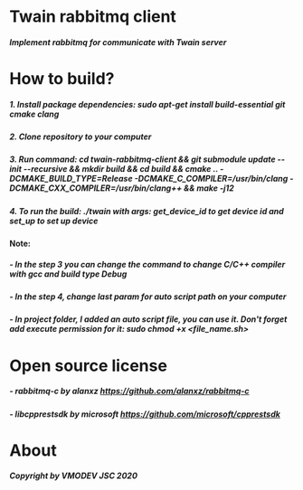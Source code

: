 # Twain rabbitmq client

##### Implement rabbitmq for communicate with Twain server

# How to build?
##### 1. Install package dependencies: sudo apt-get install build-essential git cmake clang 
##### 2. Clone repository to your computer
##### 3. Run command: cd twain-rabbitmq-client && git submodule update --init --recursive && mkdir build && cd build && cmake .. -DCMAKE_BUILD_TYPE=Release -DCMAKE_C_COMPILER=/usr/bin/clang -DCMAKE_CXX_COMPILER=/usr/bin/clang++ && make -j12
##### 4. To run the build: ./twain with args: get_device_id to get device id and set_up to set up device
#### Note:
##### - In the step 3 you can change the command to change C/C++ compiler with gcc and build type Debug
##### - In the step 4, change last param for auto script path on your computer
##### - In project folder, I added an auto script file, you can use it. Don't forget add execute permission for it: sudo chmod +x <file_name.sh>

# Open source license
##### - rabbitmq-c by alanxz https://github.com/alanxz/rabbitmq-c
##### - libcpprestsdk by microsoft https://github.com/microsoft/cpprestsdk

# About
##### Copyright by VMODEV JSC 2020